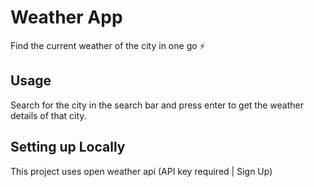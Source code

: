 # Weather App

Find the current weather of the city in one go ⚡

## Usage

Search for the city in the search bar and press enter to get the weather details of that city.

## Setting up Locally

This project uses open weather api (API key required | Sign Up)
